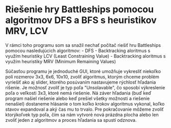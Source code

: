 <h1>Riešenie hry Battleships pomocou algoritmov DFS a BFS s heuristikov MRV, LCV</h1>
V rámci toho programu som sa snažil nechať počítač riešiť hru Battleships pomocou nasledujúcich algoritmov:
- DFS
- Backtracking aloritmus s využím heuristiky LCV (Least Constraining Value)
- Backtracking aloritmus s využím heuristiky MRV (Minimum Remaining Values)

Súčasťou programu je jednoduché GUI, ktoré umožňuje vykresliť niekoľko polí rozmerov 3x3, 6x6, 10x10, zvoliť algoritmus, ktorým chceme problém vyriešiť ako aj slider, ktorého posúvaním nastavujeme rýchlosť hľadania rišenie. Je možnosť zvoliť je typ poľa "Unsolavable", čo sposobí výkreslenie poľa o veľkosti 3x3, ktoré nemá riešenie. Ná záver hľadania (buď keď program našiel riešenie alebo keď prešiel všetky možnosti a riešenie nenašiel) dostaneme hlásanie o tom koľko krokov algoritmus vykonal, koľko stavov expandoval a aký čas mu to trvalo. Pre pokračovanie môžeme zvoliť ktorýkoľvek typ poľa, čím sa nám vytvoré nová prázdna plocha alebo len zvoliť jeden z algoritmov a proces hľadania sa spustí odznova.
